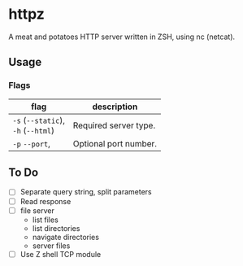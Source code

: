 # httpz

A meat and potatoes HTTP server written in ZSH, using nc (netcat).

## Usage

### Flags

| flag                                   | description           |
| -------------------------------------- | --------------------- |
| `-s` (`--static`),<br> `-h` (`--html`) | Required server type. |
| `-p` `--port`,                         | Optional port number. |

## To Do

- [ ] Separate query string, split parameters
- [ ] Read response
- [ ] file server
  - list files
  - list directories
  - navigate directories
  - server files
- [ ] Use Z shell TCP module
